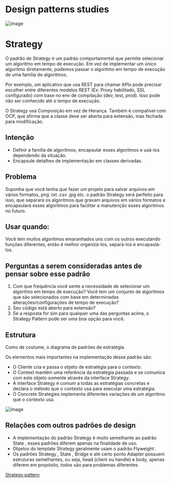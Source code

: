 # Design patterns studies

![image](https://user-images.githubusercontent.com/61892998/187052966-90b30b5f-a49c-4012-9254-0042f250baf4.png)

# Strategy

O padrão de Strategy é um padrão comportamental que permite selecionar um algoritmo em tempo de execução. Em vez de implementar um único algoritmo diretamente, podemos passar o algoritmo em tempo de execução de uma família de algoritmos.

Por exemplo, um aplicativo que usa REST para chamar APIs pode precisar escolher entre diferentes modelos REST (Ex: Proxy habilitado, SSL configurado) com base no env de compilação (dev, test, prod). Isso pode não ser conhecido até o tempo de execução.

O Strategy usa Composição em vez de Herança. Também é compatível com OCP, que afirma que a classe deve ser aberta para extensão, mas fechada para modificação.

## Intenção
* Definir a família de algoritmos, encapsular esses algoritmos e usá-los dependendo da situação.
* Encapsule detalhes de implementação em classes derivadas.

## Problema
Suponha que você tenha que fazer um projeto para salvar arquivos em vários formatos, png .txt .csv .jpg etc. o padrão Strategy será perfeito para isso, que separará os algoritmos que gravam arquivos em vários formatos e encapsulará esses algoritmos para facilitar a manutenção esses algoritmos no futuro.

## Usar quando:
Você tem muitos algoritmos emaranhados uns com os outros executando funções diferentes, então é melhor organizá-los, separá-los e encapsulá-los.

## Perguntas a serem consideradas antes de pensar sobre esse padrão

1. Com que frequência você sente a necessidade de selecionar um algoritmo em tempo de execução?
Você tem um conjunto de algoritmos que são selecionados com base em determinadas alterações/configurações de tempo de execução?
2. Seu código está aberto para extensão?
3. Se a resposta for sim para qualquer uma das perguntas acima, o Strategy Pattern pode ser uma boa opção para você.

## Estrutura
Como de costume, o diagrama de padrões de estratégia.

Os elementos mais importantes na implementação desse padrão são:

* O Cliente cria e passa o objeto de estratégia para o contexto.
* O Context mantém uma referência da estratégia passada e se comunica com este objeto somente através da interface Strategy.
* A interface Strategy é comum a todas as estratégias concretas e declara o método que o contexto usa para executar uma estratégia.
* O Concrete Strategies implementa diferentes variações de um algoritmo que o contexto usa.

![image](https://user-images.githubusercontent.com/61892998/187053940-7458814f-79e0-4cd6-bc23-53e92f1c7443.png)

## Relações com outros padrões de design
* A implementação do padrão Strategy é muito semelhante ao padrão State , esses padrões diferem apenas na finalidade de uso.
* Objetos do template Strategy geralmente usam o padrão Flyweight .
* Os padrões Strategy , State , Bridge e até certo ponto Adapter possuem estruturas semelhantes, ou seja, head (client ou handle) e body, apenas diferem em propósito, todos são para problemas diferentes


[Strategy pattern](https://refactoring.guru/design-patterns/strategy)
